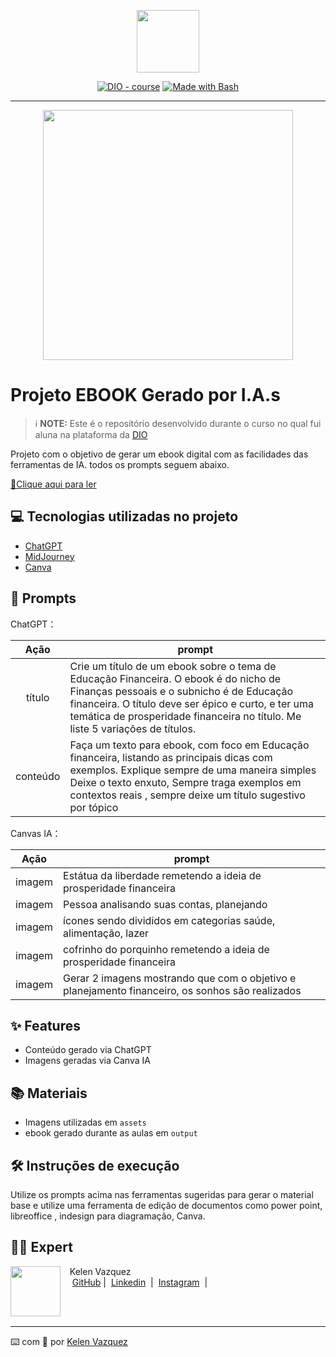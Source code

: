 <p align="center">
    <img width="100" src=".github/assets/banner.png">
</p>


<p align="center">
<a href="https://dio.me/"><img src="https://img.shields.io/badge/DIO-Course-28DA77?logo=youtube" alt="DIO - course"></a>
<a href="https://www.gnu.org/software/bash/" title="Go to Bash homepage"><img src="https://img.shields.io/badge/Prompt-Project-blue?logo=gnu-bash&amp;logoColor=white" alt="Made with Bash"></a></p>

-------


<p align="center">
<img 
    src="./assets/cover.png"
    width="400"  
/>
</p>

# Projeto EBOOK Gerado por I.A.s


 > ℹ️ **NOTE:** Este é o repositório desenvolvido durante o curso no qual fui aluna na plataforma da [DIO](https://dio.me)

Projeto com o objetivo de gerar um ebook digital com as facilidades das ferramentas de IA. todos os prompts
seguem abaixo.

<a href="https://github.com/KelenFTV/prompts-recipe-to-create-a-ebook/blob/main/output/ebook%20-%20edu%20finai%20output.pdf" title="View PDF now"> 📕Clique aqui para ler</a>

## 💻 Tecnologias utilizadas no projeto

- [ChatGPT](https://chat.openai.com/) 
- [MidJourney](https://www.midjourney.com/app/)
- [Canva](https://www.canva.com/)

## 🧠 Prompts


ChatGPT：

|   Ação   | prompt                                                                                                                                                                                                                                                                         |
| :------: | ------------------------------------------------------------------------------------------------------------------------------------------------------------------------------------------------------------------------------------------------------------------------------ |
|  título  | Crie um título de um ebook sobre o tema de Educação Financeira. O ebook é do nicho de Finanças pessoais e o subnicho é de Educação financeira. O título deve ser épico e curto, e ter uma temática de prosperidade financeira no título. Me liste 5 variações de títulos.|
| conteúdo | Faça um texto para ebook, com foco em Educação financeira, listando as principais dicas com exemplos. Explique sempre de uma maneira simples Deixe o texto enxuto, Sempre traga exemplos em contextos reais , sempre deixe um título sugestivo por tópico |


Canvas IA：

|  Ação  | prompt                                                                                 |
| :----: | -------------------------------------------------------------------------------------- |
| imagem | Estátua da liberdade remetendo a ideia de prosperidade financeira|
| imagem | Pessoa analisando suas contas, planejando|
| imagem | ícones sendo divididos em categorias saúde, alimentação, lazer|
| imagem | cofrinho do porquinho remetendo a ideia de prosperidade financeira|
| imagem | Gerar 2 imagens mostrando que com o objetivo e planejamento financeiro, os sonhos são realizados|





## ✨ Features

- Conteúdo gerado via ChatGPT
- Imagens geradas via Canva IA

## 📚 Materiais

- Imagens utilizadas em `assets`
- ebook gerado durante as aulas em `output`

## 🛠️ Instruções de execução

Utilize os prompts acima nas ferramentas sugeridas para gerar o material base e utilize uma ferramenta de edição de documentos como power point, libreoffice , indesign para diagramação, Canva.

## 👨‍💻 Expert

<p>
    <img 
      align=left 
      margin=10 
      width=80 
      src="https://avatars.githubusercontent.com/u/37452836?v=4"
    />
    <p>&nbsp&nbsp&nbspKelen Vazquez<br>
    &nbsp&nbsp&nbsp
    <a href="https://github.com/KelenFTV">
    GitHub</a>&nbsp;|&nbsp;
    <a href="www.linkedin.com/in/kelen-vazquez-6">
Linkedin</a>
&nbsp;|&nbsp;
    <a href="https://www.instagram.com/kelen.ferreira9/">
    Instagram</a>
&nbsp;|&nbsp;</p>
</p>
<br/><br/>
<p>

---

⌨️ com 💜 por [Kelen Vazquez](https://github.com/KelenFTV)
